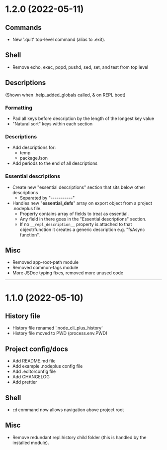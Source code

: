 1.2.0 (2022-05-11)
==================
Commands
--------
-   New '.quit' top-level command (alias to .exit).

Shell
-----
-   Remove echo, exec, popd, pushd, sed, set, and test from top level

Descriptions
------------
(Shown when .help_added_globals called, & on REPL boot)

### Formatting
-   Pad all keys before description by the length of the longest key value
-   "Natural sort" keys within each section

### Descriptions
-   Add descriptions for:
    -   temp
    -   packageJson
-   Add periods to the end of all descriptions

### Essential descriptions
-   Create new "essential descriptions" section that sits below other descriptions
    -   Separated by "-----------"
-   Handles new "__essential_defs__" array on export object from a project .nodeplus file.
    -   Property contains array of fields to treat as essential.
    -   Any field in there goes in the "Essential descriptions" section.
    -   If no `__repl_description__` property is attached to that object/function
        it creates a generic description e.g. "fsAsync function".

Misc
----
-   Removed app-root-path module
-   Removed common-tags module
-   More JSDoc typing fixes, removed more unused code



----------------------------------------------------------------------------------------------------
1.1.0 (2022-05-10)
==================
History file
------------
-   History file renamed '.node_cli_plus_history'
-   History file moved to PWD (process.env.PWD)

Project config/docs
-------------------
-   Add README.md file
-   Add example .nodeplus config file
-   Add .editorconfig file
-   Add CHANGELOG
-   Add prettier

Shell
-----
-   `cd` command now allows navigation above project root

Misc
----
-   Remove redundant repl.history child folder (this is handled by the installed module).
